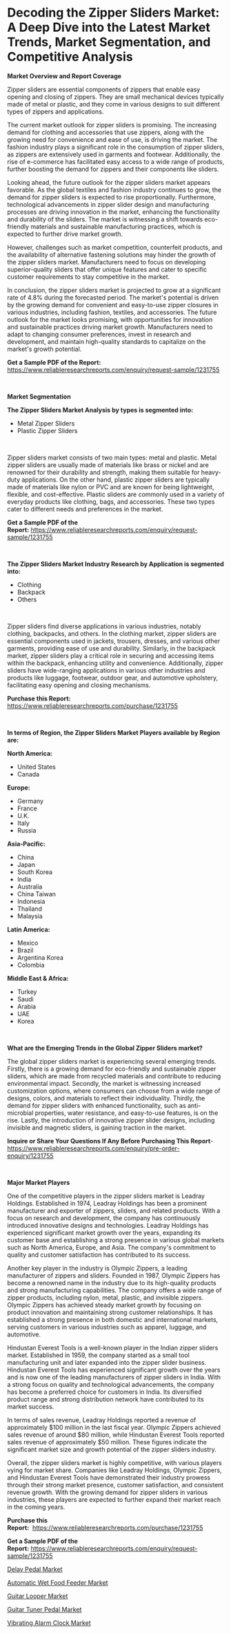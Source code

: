 <p><h1>Decoding the Zipper Sliders Market: A Deep Dive into the Latest Market Trends, Market Segmentation, and Competitive Analysis</h1></p><p><strong>Market Overview and Report Coverage</strong></p>
<p><p>Zipper sliders are essential components of zippers that enable easy opening and closing of zippers. They are small mechanical devices typically made of metal or plastic, and they come in various designs to suit different types of zippers and applications.</p><p>The current market outlook for zipper sliders is promising. The increasing demand for clothing and accessories that use zippers, along with the growing need for convenience and ease of use, is driving the market. The fashion industry plays a significant role in the consumption of zipper sliders, as zippers are extensively used in garments and footwear. Additionally, the rise of e-commerce has facilitated easy access to a wide range of products, further boosting the demand for zippers and their components like sliders.</p><p>Looking ahead, the future outlook for the zipper sliders market appears favorable. As the global textiles and fashion industry continues to grow, the demand for zipper sliders is expected to rise proportionally. Furthermore, technological advancements in zipper slider design and manufacturing processes are driving innovation in the market, enhancing the functionality and durability of the sliders. The market is witnessing a shift towards eco-friendly materials and sustainable manufacturing practices, which is expected to further drive market growth.</p><p>However, challenges such as market competition, counterfeit products, and the availability of alternative fastening solutions may hinder the growth of the zipper sliders market. Manufacturers need to focus on developing superior-quality sliders that offer unique features and cater to specific customer requirements to stay competitive in the market.</p><p>In conclusion, the zipper sliders market is projected to grow at a significant rate of 4.8% during the forecasted period. The market's potential is driven by the growing demand for convenient and easy-to-use zipper closures in various industries, including fashion, textiles, and accessories. The future outlook for the market looks promising, with opportunities for innovation and sustainable practices driving market growth. Manufacturers need to adapt to changing consumer preferences, invest in research and development, and maintain high-quality standards to capitalize on the market's growth potential.</p></p>
<p><strong>Get a Sample PDF of the Report:</strong> <a href="https://www.reliableresearchreports.com/enquiry/request-sample/1231755">https://www.reliableresearchreports.com/enquiry/request-sample/1231755</a></p>
<p>&nbsp;</p>
<p><strong>Market Segmentation</strong></p>
<p><strong>The Zipper Sliders Market Analysis by types is segmented into:</strong></p>
<p><ul><li>Metal Zipper Sliders</li><li>Plastic Zipper Sliders</li></ul></p>
<p>&nbsp;</p>
<p><p>Zipper sliders market consists of two main types: metal and plastic. Metal zipper sliders are usually made of materials like brass or nickel and are renowned for their durability and strength, making them suitable for heavy-duty applications. On the other hand, plastic zipper sliders are typically made of materials like nylon or PVC and are known for being lightweight, flexible, and cost-effective. Plastic sliders are commonly used in a variety of everyday products like clothing, bags, and accessories. These two types cater to different needs and preferences in the market.</p></p>
<p><strong>Get a Sample PDF of the Report:</strong>&nbsp;<a href="https://www.reliableresearchreports.com/enquiry/request-sample/1231755">https://www.reliableresearchreports.com/enquiry/request-sample/1231755</a></p>
<p>&nbsp;</p>
<p><strong>The Zipper Sliders Market Industry Research by Application is segmented into:</strong></p>
<p><ul><li>Clothing</li><li>Backpack</li><li>Others</li></ul></p>
<p>&nbsp;</p>
<p><p>Zipper sliders find diverse applications in various industries, notably clothing, backpacks, and others. In the clothing market, zipper sliders are essential components used in jackets, trousers, dresses, and various other garments, providing ease of use and durability. Similarly, in the backpack market, zipper sliders play a critical role in securing and accessing items within the backpack, enhancing utility and convenience. Additionally, zipper sliders have wide-ranging applications in various other industries and products like luggage, footwear, outdoor gear, and automotive upholstery, facilitating easy opening and closing mechanisms.</p></p>
<p><strong>Purchase this Report:</strong>&nbsp; <a href="https://www.reliableresearchreports.com/purchase/1231755">https://www.reliableresearchreports.com/purchase/1231755</a></p>
<p>&nbsp;</p>
<p><strong>In terms of Region, the Zipper Sliders Market Players available by Region are:</strong></p>
<p>
    <p> <strong> North America: </strong>
        <ul>
            <li>United States</li>
            <li>Canada</li>
        </ul>
        </p> 
    <p> <strong> Europe: </strong>
        <ul>
            <li>Germany</li>
            <li>France</li>
            <li>U.K.</li>
            <li>Italy</li>
            <li>Russia</li>
        </ul>
        </p> 
    <p> <strong> Asia-Pacific: </strong>
        <ul>
            <li>China</li>
            <li>Japan</li>
            <li>South Korea</li>
            <li>India</li>
            <li>Australia</li>
            <li>China Taiwan</li>
            <li>Indonesia</li>
            <li>Thailand</li>
            <li>Malaysia</li>
        </ul>
        </p> 
    <p> <strong> Latin America: </strong>
        <ul>
            <li>Mexico</li>
            <li>Brazil</li>
            <li>Argentina Korea</li>
            <li>Colombia</li>
        </ul>
        </p> 
    <p> <strong> Middle East & Africa: </strong>
        <ul>
            <li>Turkey</li>
            <li>Saudi</li>
            <li>Arabia</li>
            <li>UAE</li>
            <li>Korea</li>
        </ul>
    </p>
    </p>
<p>&nbsp;</p>
<p><strong>What are the Emerging Trends in the Global Zipper Sliders market?</strong></p>
<p><p>The global zipper sliders market is experiencing several emerging trends. Firstly, there is a growing demand for eco-friendly and sustainable zipper sliders, which are made from recycled materials and contribute to reducing environmental impact. Secondly, the market is witnessing increased customization options, where consumers can choose from a wide range of designs, colors, and materials to reflect their individuality. Thirdly, the demand for zipper sliders with enhanced functionality, such as anti-microbial properties, water resistance, and easy-to-use features, is on the rise. Lastly, the introduction of innovative zipper slider designs, including invisible and magnetic sliders, is gaining traction in the market.</p></p>
<p><strong>Inquire or Share Your Questions If Any Before Purchasing This Report</strong>- <a href="https://www.reliableresearchreports.com/enquiry/pre-order-enquiry/1231755">https://www.reliableresearchreports.com/enquiry/pre-order-enquiry/1231755</a></p>
<p>&nbsp;</p>
<p><strong>Major Market Players</strong></p>
<p><p>One of the competitive players in the zipper sliders market is Leadray Holdings. Established in 1974, Leadray Holdings has been a prominent manufacturer and exporter of zippers, sliders, and related products. With a focus on research and development, the company has continuously introduced innovative designs and technologies. Leadray Holdings has experienced significant market growth over the years, expanding its customer base and establishing a strong presence in various global markets such as North America, Europe, and Asia. The company's commitment to quality and customer satisfaction has contributed to its success.</p><p>Another key player in the industry is Olympic Zippers, a leading manufacturer of zippers and sliders. Founded in 1987, Olympic Zippers has become a renowned name in the industry due to its high-quality products and strong manufacturing capabilities. The company offers a wide range of zipper products, including nylon, metal, plastic, and invisible zippers. Olympic Zippers has achieved steady market growth by focusing on product innovation and maintaining strong customer relationships. It has established a strong presence in both domestic and international markets, serving customers in various industries such as apparel, luggage, and automotive.</p><p>Hindustan Everest Tools is a well-known player in the Indian zipper sliders market. Established in 1959, the company started as a small tool manufacturing unit and later expanded into the zipper slider business. Hindustan Everest Tools has experienced significant growth over the years and is now one of the leading manufacturers of zipper sliders in India. With a strong focus on quality and technological advancements, the company has become a preferred choice for customers in India. Its diversified product range and strong distribution network have contributed to its market success.</p><p>In terms of sales revenue, Leadray Holdings reported a revenue of approximately $100 million in the last fiscal year. Olympic Zippers achieved sales revenue of around $80 million, while Hindustan Everest Tools reported sales revenue of approximately $50 million. These figures indicate the significant market size and growth potential of the zipper sliders industry.</p><p>Overall, the zipper sliders market is highly competitive, with various players vying for market share. Companies like Leadray Holdings, Olympic Zippers, and Hindustan Everest Tools have demonstrated their industry prowess through their strong market presence, customer satisfaction, and consistent revenue growth. With the growing demand for zipper sliders in various industries, these players are expected to further expand their market reach in the coming years.</p></p>
<p><strong>Purchase this Report:</strong>&nbsp;&nbsp;<a href="https://www.reliableresearchreports.com/purchase/1231755">https://www.reliableresearchreports.com/purchase/1231755</a></p>
<p></p>
<p><strong>Get a Sample PDF of the Report:</strong>&nbsp;<a href="https://www.reliableresearchreports.com/enquiry/request-sample/1231755">https://www.reliableresearchreports.com/enquiry/request-sample/1231755</a></p>
<p><p><a href="https://medium.com/@rajuchacharp23/delay-pedal-market-insights-into-market-cagr-market-trends-and-growth-strategies-ae763fd4c415">Delay Pedal Market</a></p><p><a href="https://medium.com/@pauladams6h/automatic-wet-food-feeder-market-size-market-outlook-and-market-forecast-2023-to-2030-b3a0343ee182">Automatic Wet Food Feeder Market</a></p><p><a href="https://medium.com/@prakrishnarp23/guitar-looper-market-exploring-market-share-market-trends-and-future-growth-986c227ba63d">Guitar Looper Market</a></p><p><a href="https://medium.com/@jasperkuhic2023/guitar-tuner-pedal-market-insights-into-market-cagr-market-trends-and-growth-strategies-a9644e853d7f">Guitar Tuner Pedal Market</a></p><p><a href="https://medium.com/@nicosmitham/vibrating-alarm-clock-market-competitive-analysis-market-trends-and-forecast-to-2030-ceeb16bd945d">Vibrating Alarm Clock Market</a></p></p>